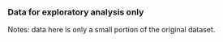 ### Data for exploratory analysis only 

Notes: data here is only a small portion of the original dataset.
